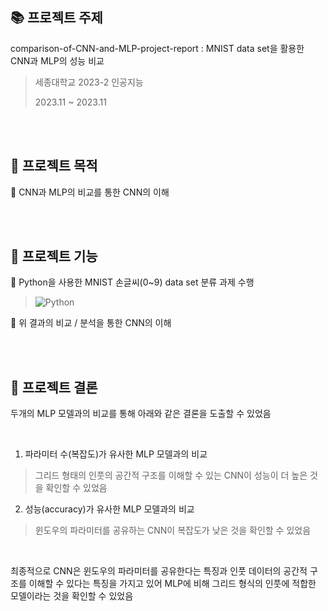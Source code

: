 
## :books: 프로젝트 주제
comparison-of-CNN-and-MLP-project-report : MNIST data set을 활용한 CNN과 MLP의 성능 비교

> 세종대학교 2023-2 인공지능
>
> 2023.11 ~ 2023.11

<br/><br/>

## 🌟 프로젝트 목적

📌 CNN과 MLP의 비교를 통한 CNN의 이해

<br/><br/>

## 🌟 프로젝트 기능
📌 Python을 사용한 MNIST 손글씨(0~9) data set 분류 과제 수행 
> ![Python](https://img.shields.io/badge/python-3670A0?style=for-the-badge&logo=python&logoColor=ffdd54)


📌 위 결과의 비교 / 분석을 통한 CNN의 이해

<br/><br/>

## :star2: 프로젝트 결론

두개의 MLP 모델과의 비교를 통해 아래와 같은 결론을 도출할 수 있었음

<br/>

1. 파라미터 수(복잡도)가 유사한 MLP 모델과의 비교

  > 그리드 형태의 인풋의 공간적 구조를 이해할 수 있는 CNN이 성능이 더 높은 것을 확인할 수 있었음

2. 성능(accuracy)가 유사한 MLP 모델과의 비교

  > 윈도우의 파라미터를 공유하는 CNN이 복잡도가 낮은 것을 확인할 수 있었음

<br/>

최종적으로 CNN은 윈도우의 파라미터를 공유한다는 특징과 인풋 데이터의 공간적 구조를 이해할 수 있다는 특징을 가지고 있어 MLP에 비해 그리드 형식의 인풋에 적합한 모델이라는 것을 확인할 수 있었음
